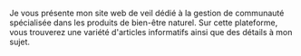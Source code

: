Je vous présente mon site web de veil dédié à la gestion de communauté spécialisée dans les produits de bien-être naturel. 
Sur cette plateforme, vous trouverez une variété d'articles informatifs ainsi que des détails à mon sujet.
